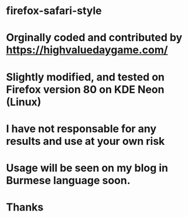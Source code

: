 # firefox-safari-style
# Orginally coded and contributed by https://highvaluedaygame.com/
# Slightly modified, and tested on Firefox version 80 on KDE Neon (Linux)
# I have not responsable for any results and use at your own risk
# Usage will be seen on my blog in Burmese language soon.
# Thanks
